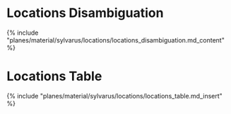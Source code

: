 # Locations Disambiguation
{% include "planes/material/sylvarus/locations/locations_disambiguation.md_content" %}

# Locations Table
{% include "planes/material/sylvarus/locations/locations_table.md_insert" %}
